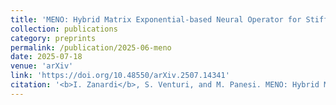 ```yaml
---
title: 'MENO: Hybrid Matrix Exponential-based Neural Operator for Stiff ODEs. Application to Thermochemical Kinetics'
collection: publications
category: preprints
permalink: /publication/2025-06-meno
date: 2025-07-18
venue: 'arXiv'
link: 'https://doi.org/10.48550/arXiv.2507.14341'
citation: '<b>I. Zanardi</b>, S. Venturi, and M. Panesi. MENO: Hybrid Matrix Exponential-based Neural Operator for Stiff ODEs. Application to Thermochemical Kinetics. July 2025. doi: 10.48550/arXiv.2507.14341.'
---
```

